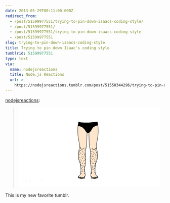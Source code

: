 ```yaml
---
date: 2013-05-29T00:11:00.000Z
redirect_from:
  - /post/51599977551/trying-to-pin-down-isaacs-coding-style/
  - /post/51599977551/
  - /post/51599977551/trying-to-pin-down-isaacs-coding-style
  - /post/51599977551
slug: trying-to-pin-down-isaacs-coding-style
title: Trying to pin down Isaac's coding style
tumblrid: 51599977551
type: text
via:
  name: nodejsreactions
  title: Node.js Reactions
  url: >-
    https://nodejsreactions.tumblr.com/post/51550344296/trying-to-pin-down-isaacs-coding-style
---
```

<p><a href="http://nodejsreactions.tumblr.com/post/51550344296/trying-to-pin-down-isaacs-coding-style" class="tumblr_blog">nodejsreactions</a>:</p>

<blockquote><p><img src="./tumblr_inline_mni72fy6W81qz4rgp.gif" alt="image"/></p></blockquote>

<p>This is my new favorite tumblr.</p>
